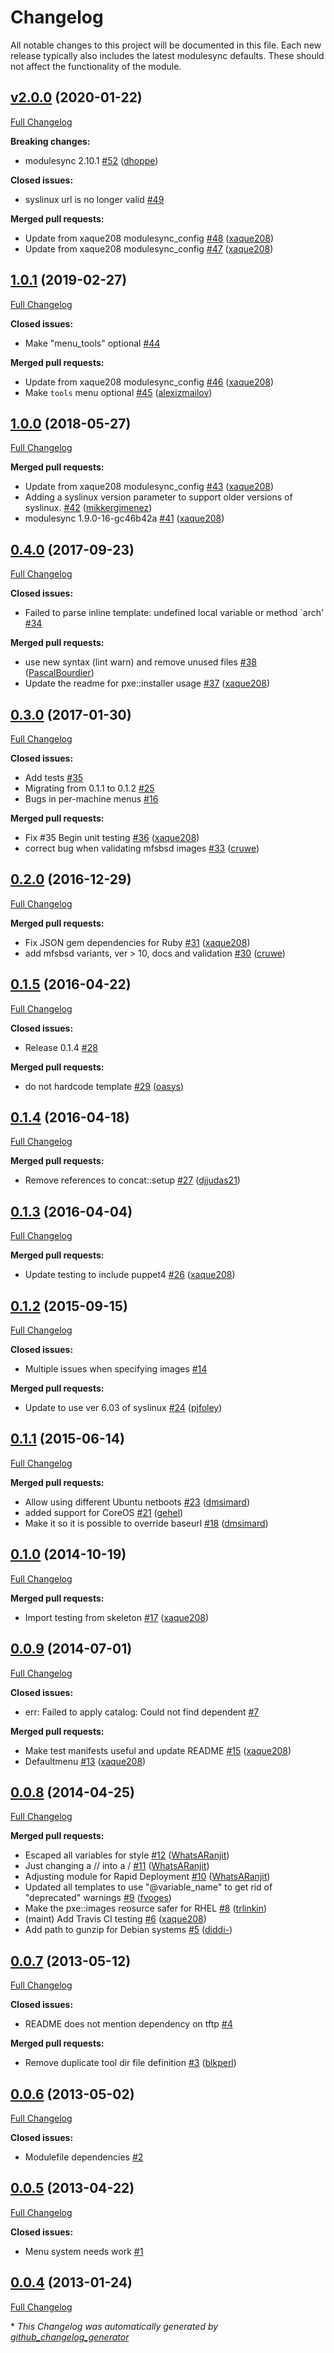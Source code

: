 # Changelog

All notable changes to this project will be documented in this file.
Each new release typically also includes the latest modulesync defaults.
These should not affect the functionality of the module.

## [v2.0.0](https://github.com/voxpupuli/puppet-pxe/tree/v2.0.0) (2020-01-22)

[Full Changelog](https://github.com/voxpupuli/puppet-pxe/compare/1.0.1...v2.0.0)

**Breaking changes:**

- modulesync 2.10.1 [\#52](https://github.com/voxpupuli/puppet-pxe/pull/52) ([dhoppe](https://github.com/dhoppe))

**Closed issues:**

- syslinux url is no longer valid [\#49](https://github.com/voxpupuli/puppet-pxe/issues/49)

**Merged pull requests:**

- Update from xaque208 modulesync\_config [\#48](https://github.com/voxpupuli/puppet-pxe/pull/48) ([xaque208](https://github.com/xaque208))
- Update from xaque208 modulesync\_config [\#47](https://github.com/voxpupuli/puppet-pxe/pull/47) ([xaque208](https://github.com/xaque208))

## [1.0.1](https://github.com/voxpupuli/puppet-pxe/tree/1.0.1) (2019-02-27)

[Full Changelog](https://github.com/voxpupuli/puppet-pxe/compare/1.0.0...1.0.1)

**Closed issues:**

- Make "menu\_tools" optional [\#44](https://github.com/voxpupuli/puppet-pxe/issues/44)

**Merged pull requests:**

- Update from xaque208 modulesync\_config [\#46](https://github.com/voxpupuli/puppet-pxe/pull/46) ([xaque208](https://github.com/xaque208))
- Make `tools` menu optional [\#45](https://github.com/voxpupuli/puppet-pxe/pull/45) ([alexizmailov](https://github.com/alexizmailov))

## [1.0.0](https://github.com/voxpupuli/puppet-pxe/tree/1.0.0) (2018-05-27)

[Full Changelog](https://github.com/voxpupuli/puppet-pxe/compare/0.4.0...1.0.0)

**Merged pull requests:**

- Update from xaque208 modulesync\_config [\#43](https://github.com/voxpupuli/puppet-pxe/pull/43) ([xaque208](https://github.com/xaque208))
- Adding a syslinux version parameter to support older versions of syslinux. [\#42](https://github.com/voxpupuli/puppet-pxe/pull/42) ([mikkergimenez](https://github.com/mikkergimenez))
- modulesync 1.9.0-16-gc46b42a [\#41](https://github.com/voxpupuli/puppet-pxe/pull/41) ([xaque208](https://github.com/xaque208))

## [0.4.0](https://github.com/voxpupuli/puppet-pxe/tree/0.4.0) (2017-09-23)

[Full Changelog](https://github.com/voxpupuli/puppet-pxe/compare/0.3.0...0.4.0)

**Closed issues:**

- Failed to parse inline template: undefined local variable or method `arch' [\#34](https://github.com/voxpupuli/puppet-pxe/issues/34)

**Merged pull requests:**

- use new syntax \(lint warn\) and remove unused files [\#38](https://github.com/voxpupuli/puppet-pxe/pull/38) ([PascalBourdier](https://github.com/PascalBourdier))
- Update the readme for pxe::installer usage [\#37](https://github.com/voxpupuli/puppet-pxe/pull/37) ([xaque208](https://github.com/xaque208))

## [0.3.0](https://github.com/voxpupuli/puppet-pxe/tree/0.3.0) (2017-01-30)

[Full Changelog](https://github.com/voxpupuli/puppet-pxe/compare/0.2.0...0.3.0)

**Closed issues:**

- Add tests [\#35](https://github.com/voxpupuli/puppet-pxe/issues/35)
- Migrating from 0.1.1 to 0.1.2 [\#25](https://github.com/voxpupuli/puppet-pxe/issues/25)
- Bugs in per-machine menus [\#16](https://github.com/voxpupuli/puppet-pxe/issues/16)

**Merged pull requests:**

- Fix \#35 Begin unit testing [\#36](https://github.com/voxpupuli/puppet-pxe/pull/36) ([xaque208](https://github.com/xaque208))
- correct bug when validating mfsbsd images [\#33](https://github.com/voxpupuli/puppet-pxe/pull/33) ([cruwe](https://github.com/cruwe))

## [0.2.0](https://github.com/voxpupuli/puppet-pxe/tree/0.2.0) (2016-12-29)

[Full Changelog](https://github.com/voxpupuli/puppet-pxe/compare/0.1.5...0.2.0)

**Merged pull requests:**

- Fix JSON gem dependencies for Ruby [\#31](https://github.com/voxpupuli/puppet-pxe/pull/31) ([xaque208](https://github.com/xaque208))
- add mfsbsd variants, ver \> 10, docs and validation [\#30](https://github.com/voxpupuli/puppet-pxe/pull/30) ([cruwe](https://github.com/cruwe))

## [0.1.5](https://github.com/voxpupuli/puppet-pxe/tree/0.1.5) (2016-04-22)

[Full Changelog](https://github.com/voxpupuli/puppet-pxe/compare/0.1.4...0.1.5)

**Closed issues:**

- Release 0.1.4 [\#28](https://github.com/voxpupuli/puppet-pxe/issues/28)

**Merged pull requests:**

- do not hardcode template [\#29](https://github.com/voxpupuli/puppet-pxe/pull/29) ([oasys](https://github.com/oasys))

## [0.1.4](https://github.com/voxpupuli/puppet-pxe/tree/0.1.4) (2016-04-18)

[Full Changelog](https://github.com/voxpupuli/puppet-pxe/compare/0.1.3...0.1.4)

**Merged pull requests:**

- Remove references to concat::setup [\#27](https://github.com/voxpupuli/puppet-pxe/pull/27) ([djjudas21](https://github.com/djjudas21))

## [0.1.3](https://github.com/voxpupuli/puppet-pxe/tree/0.1.3) (2016-04-04)

[Full Changelog](https://github.com/voxpupuli/puppet-pxe/compare/0.1.2...0.1.3)

**Merged pull requests:**

- Update testing to include puppet4 [\#26](https://github.com/voxpupuli/puppet-pxe/pull/26) ([xaque208](https://github.com/xaque208))

## [0.1.2](https://github.com/voxpupuli/puppet-pxe/tree/0.1.2) (2015-09-15)

[Full Changelog](https://github.com/voxpupuli/puppet-pxe/compare/0.1.1...0.1.2)

**Closed issues:**

- Multiple issues when specifying images [\#14](https://github.com/voxpupuli/puppet-pxe/issues/14)

**Merged pull requests:**

- Update to use ver 6.03 of syslinux [\#24](https://github.com/voxpupuli/puppet-pxe/pull/24) ([pjfoley](https://github.com/pjfoley))

## [0.1.1](https://github.com/voxpupuli/puppet-pxe/tree/0.1.1) (2015-06-14)

[Full Changelog](https://github.com/voxpupuli/puppet-pxe/compare/0.1.0...0.1.1)

**Merged pull requests:**

- Allow using different Ubuntu netboots [\#23](https://github.com/voxpupuli/puppet-pxe/pull/23) ([dmsimard](https://github.com/dmsimard))
- added support for CoreOS [\#21](https://github.com/voxpupuli/puppet-pxe/pull/21) ([gehel](https://github.com/gehel))
- Make it so it is possible to override baseurl [\#18](https://github.com/voxpupuli/puppet-pxe/pull/18) ([dmsimard](https://github.com/dmsimard))

## [0.1.0](https://github.com/voxpupuli/puppet-pxe/tree/0.1.0) (2014-10-19)

[Full Changelog](https://github.com/voxpupuli/puppet-pxe/compare/0.0.9...0.1.0)

**Merged pull requests:**

- Import testing from skeleton [\#17](https://github.com/voxpupuli/puppet-pxe/pull/17) ([xaque208](https://github.com/xaque208))

## [0.0.9](https://github.com/voxpupuli/puppet-pxe/tree/0.0.9) (2014-07-01)

[Full Changelog](https://github.com/voxpupuli/puppet-pxe/compare/0.0.8...0.0.9)

**Closed issues:**

- err: Failed to apply catalog: Could not find dependent  [\#7](https://github.com/voxpupuli/puppet-pxe/issues/7)

**Merged pull requests:**

- Make test manifests useful and update README [\#15](https://github.com/voxpupuli/puppet-pxe/pull/15) ([xaque208](https://github.com/xaque208))
- Defaultmenu [\#13](https://github.com/voxpupuli/puppet-pxe/pull/13) ([xaque208](https://github.com/xaque208))

## [0.0.8](https://github.com/voxpupuli/puppet-pxe/tree/0.0.8) (2014-04-25)

[Full Changelog](https://github.com/voxpupuli/puppet-pxe/compare/0.0.7...0.0.8)

**Merged pull requests:**

- Escaped all variables for style [\#12](https://github.com/voxpupuli/puppet-pxe/pull/12) ([WhatsARanjit](https://github.com/WhatsARanjit))
- Just changing a // into a / [\#11](https://github.com/voxpupuli/puppet-pxe/pull/11) ([WhatsARanjit](https://github.com/WhatsARanjit))
- Adjusting module for Rapid Deployment [\#10](https://github.com/voxpupuli/puppet-pxe/pull/10) ([WhatsARanjit](https://github.com/WhatsARanjit))
- Updated all templates to use "@variable\_name" to get rid of "deprecated" warnings [\#9](https://github.com/voxpupuli/puppet-pxe/pull/9) ([fvoges](https://github.com/fvoges))
- Make the pxe::images reosurce safer for RHEL [\#8](https://github.com/voxpupuli/puppet-pxe/pull/8) ([trlinkin](https://github.com/trlinkin))
- \(maint\) Add Travis CI testing [\#6](https://github.com/voxpupuli/puppet-pxe/pull/6) ([xaque208](https://github.com/xaque208))
- Add path to gunzip for Debian systems [\#5](https://github.com/voxpupuli/puppet-pxe/pull/5) ([diddi-](https://github.com/diddi-))

## [0.0.7](https://github.com/voxpupuli/puppet-pxe/tree/0.0.7) (2013-05-12)

[Full Changelog](https://github.com/voxpupuli/puppet-pxe/compare/0.0.6...0.0.7)

**Closed issues:**

- README does not mention dependency on tftp [\#4](https://github.com/voxpupuli/puppet-pxe/issues/4)

**Merged pull requests:**

- Remove duplicate tool dir file definition [\#3](https://github.com/voxpupuli/puppet-pxe/pull/3) ([blkperl](https://github.com/blkperl))

## [0.0.6](https://github.com/voxpupuli/puppet-pxe/tree/0.0.6) (2013-05-02)

[Full Changelog](https://github.com/voxpupuli/puppet-pxe/compare/0.0.5...0.0.6)

**Closed issues:**

- Modulefile dependencies [\#2](https://github.com/voxpupuli/puppet-pxe/issues/2)

## [0.0.5](https://github.com/voxpupuli/puppet-pxe/tree/0.0.5) (2013-04-22)

[Full Changelog](https://github.com/voxpupuli/puppet-pxe/compare/0.0.4...0.0.5)

**Closed issues:**

- Menu system needs work [\#1](https://github.com/voxpupuli/puppet-pxe/issues/1)

## [0.0.4](https://github.com/voxpupuli/puppet-pxe/tree/0.0.4) (2013-01-24)

[Full Changelog](https://github.com/voxpupuli/puppet-pxe/compare/8ca55eee55b85be6e5e500d5052ffd4324ce398d...0.0.4)



\* *This Changelog was automatically generated by [github_changelog_generator](https://github.com/github-changelog-generator/github-changelog-generator)*
